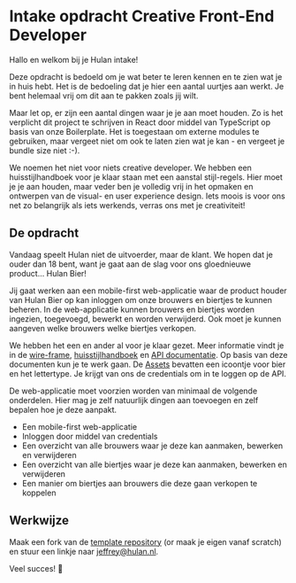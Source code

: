# Intake opdracht Creative Front-End Developer

Hallo en welkom bij je Hulan intake!

Deze opdracht is bedoeld om je wat beter te leren kennen en te zien wat je in huis hebt. Het is de bedoeling dat je hier een aantal uurtjes aan werkt. Je bent helemaal vrij om dit aan te pakken zoals jij wilt.

Maar let op, er zijn een aantal dingen waar je je aan moet houden. Zo is het verplicht dit project te schrijven in React door middel van TypeScript op basis van onze Boilerplate. Het is toegestaan om externe modules te gebruiken, maar vergeet niet om ook te laten zien wat je kan - en vergeet je bundle size niet :-).

We noemen het niet voor niets creative developer. We hebben een huisstijlhandboek voor je klaar staan met een aanstal stijl-regels. Hier moet je je aan houden, maar veder ben je volledig vrij in het opmaken en ontwerpen van de visual- en user experience design. Iets moois is voor ons net zo belangrijk als iets werkends, verras ons met je creativiteit!

## De opdracht

Vandaag speelt Hulan niet de uitvoerder, maar de klant. We hopen dat je ouder dan 18 bent, want je gaat aan de slag voor ons gloednieuwe product... Hulan Bier!

Jij gaat werken aan een mobile-first web-applicatie waar de product houder van Hulan Bier op kan inloggen om onze brouwers en biertjes te kunnen beheren. In de web-applicatie kunnen brouwers en biertjes worden ingezien, toegevoegd, bewerkt en worden verwijderd. Ook moet je kunnen aangeven welke brouwers welke biertjes verkopen.

We hebben het een en ander al voor je klaar gezet. Meer informatie vindt je in de [wire-frame](https://github.com/hulan-intake/documentation/blob/master/creative-front-end-developer/resources/wire-frame.pdf?raw=true), [huisstijlhandboek](https://github.com/hulan-intake/documentation/blob/master/creative-front-end-developer/resources/huisstijl-handboek.pdf?raw=true) en [API documentatie](https://github.com/hulan-intake/documentation/blob/master/creative-front-end-developer/resources/api-documentatie.pdf?raw=true). Op basis van deze documenten kun je te werk gaan. De [Assets](https://github.com/hulan-intake/documentation/blob/master/creative-front-end-developer/resources/assets.zip?raw=true) bevatten een icoontje voor bier en het lettertype. Je krijgt van ons de credentials om in te loggen op de API.

De web-applicatie moet voorzien worden van minimaal de volgende onderdelen. Hier mag je zelf natuurlijk dingen aan toevoegen en zelf bepalen hoe je deze aanpakt.

- Een mobile-first web-applicatie
- Inloggen door middel van credentials
- Een overzicht van alle brouwers waar je deze kan aanmaken, bewerken en verwijderen
- Een overzicht van alle biertjes waar je deze kan aanmaken, bewerken en verwijderen
- Een manier om biertjes aan brouwers die deze gaan verkopen te koppelen

## Werkwijze

Maak een fork van de [template repository](https://github.com/hulan-intake/front-end-template) (or maak je eigen vanaf scratch) en stuur een linkje naar jeffrey@hulan.nl.

Veel succes! 🍺
